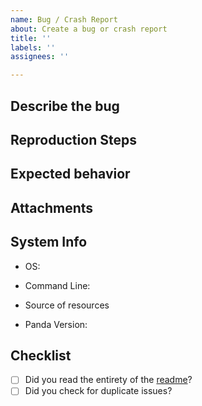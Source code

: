 ```yaml
---
name: Bug / Crash Report
about: Create a bug or crash report
title: ''
labels: ''
assignees: ''

---
```


## Describe the bug
<!-- Please be specific! "editor crashes when launching" is not specific, the issue will be closed -->

## Reproduction Steps
<!-- Please be specific, you may write out the steps or link to a video -->

## Expected behavior
<!-- A clear and concise description of what you expected to happen. -->

## Attachments
<!-- If applicable, add screenshots or upload your DNA file and any required assets. -->

## System Info
<!-- Operating System: e.g. Windows 10 Version 1909 -->
 - OS: 

<!-- Paste the command line used to run the app (by default this is in start.bat -->
 - Command Line: 

<!-- Specify the source of the resource files you are using (e.g. OpenToontown, Toontown Infinite, Corporate Clash) -->
 - Source of resources

<!-- Specify a precise version of Panda3D. If possible link to the latest commit in your build of Panda3D. Simply saying 1.11.0 does not help, since 1.11.0 is still in development. If you are using the Panda3D installation included in the readme, please specify that. -->
 - Panda Version: 

## Checklist
- [ ] Did you read the entirety of the [readme](https://github.com/OpenToontownTools/OpenLevelEditor/blob/master/README.md)?
- [ ] Did you check for duplicate issues?
